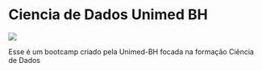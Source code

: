 # Ciencia de Dados Unimed BH

![](https://hermes.digitalinnovation.one/tracks/342f7392-a8b5-421f-bea9-d29f1fd8aae9.png)

Esse é um bootcamp criado pela Unimed-BH focada na formação Ciência de Dados
